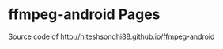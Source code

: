 ffmpeg-android Pages
====================

Source code of http://hiteshsondhi88.github.io/ffmpeg-android
